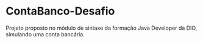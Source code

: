 # ContaBanco-Desafio
Projeto proposto no módulo de sintaxe da formação Java Developer da DIO, simulando uma conta bancária. 
